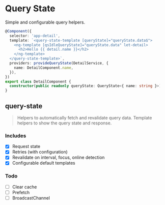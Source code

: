 # Query State

Simple and configurable query helpers.

```ts
@Component({
  selector: 'app-detail',
  template: `<query-state-template [queryState]="queryState.data$">
    <ng-template [qsIdleQueryState]="queryState.data" let-detail>
      <h2>Hello {{ detail.name }}</h2>
    </ng-template>
  </query-state-template>`,
  providers: provideQueryState(DetailService, {
    name: DetailComponent.name,
  }),
})
export class DetailComponent {
  constructor(public readonly queryState: QueryState<{ name: string }>) {}
}
```

## query-state

> Helpers to automatically fetch and revalidate query data.
> Template helpers to show the query state and response.

### Includes

- [x] Request state
- [x] Retries (with configuration)
- [x] Revalidate on interval, focus, online detection
- [x] Configurable default templates

### Todo

- [ ] Clear cache
- [ ] Prefetch
- [ ] BroadcastChannel
